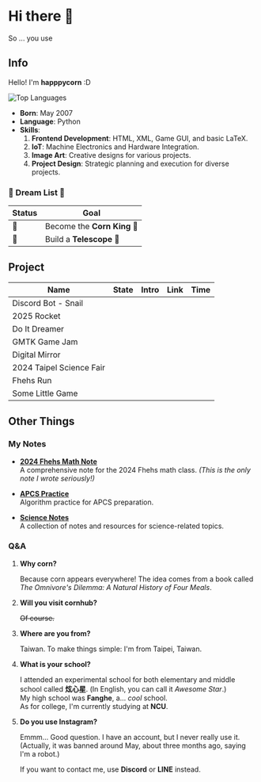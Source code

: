 # Hi there 👋

So ... you use

## Info

Hello! I'm **happpycorn** :D

![Top Languages](https://github-readme-stats.vercel.app/api/top-langs/?username=happpycorn&theme=vue-dark&layout=compact&hide=jupyter%20notebook)

- **Born**: May 2007  
- **Language**: Python  
- **Skills**:
    1. **Frontend Development**: HTML, XML, Game GUI, and basic LaTeX.  
    2. **IoT**: Machine Electronics and Hardware Integration.  
    3. **Image Art**: Creative designs for various projects.  
    4. **Project Design**: Strategic planning and execution for diverse projects.

### 🌟 Dream List 🌟

| Status | Goal |
|--------|------|
|🔲| Become the **Corn King** 🌽|
|🔲| Build a **Telescope** 🔭|

## Project

|Name|State|Intro|Link|Time|
|-|-|-|-|-|
|Discord Bot - Snail|||||
|2025 Rocket|||||
|Do It Dreamer|||||
|GMTK Game Jam|||||
|Digital Mirror|||||
|2024 Taipel Science Fair|||||
|Fhehs Run|||||
|Some Little Game|||||

## Other Things

### My Notes

- [**2024 Fhehs Math Note**](github)  
    A comprehensive note for the 2024 Fhehs math class. *(This is the only note I wrote seriously!)*  

- [**APCS Practice**](github)  
    Algorithm practice for APCS preparation.  

- [**Science Notes**](github)  
    A collection of notes and resources for science-related topics.

### Q&A

1. **Why corn?**

    Because corn appears everywhere! The idea comes from a book called *The Omnivore's Dilemma: A Natural History of Four Meals*.

1. **Will you visit cornhub?**

    ~~Of course.~~

1. **Where are you from?**

    Taiwan. To make things simple: I'm from Taipei, Taiwan.

1. **What is your school?**

    I attended an experimental school for both elementary and middle school called **炫心星**. (In English, you can call it *Awesome Star*.)  
    My high school was **Fanghe**, a… *cool* school.  
    As for college, I'm currently studying at **NCU**.

1. **Do you use Instagram?**

    Emmm... Good question. I have an account, but I never really use it. (Actually, it was banned around May, about three months ago, saying I'm a robot.)

    If you want to contact me, use **Discord** or **LINE** instead.
